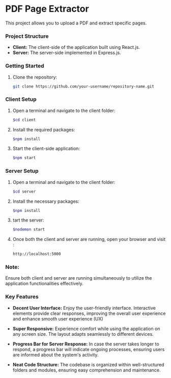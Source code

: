 # PDF Page Extractor

This project allows you to upload a PDF and extract specific pages.

### Project Structure

- **Client:** The client-side of the application built using React.js.
- **Server:** The server-side implemented in Express.js.

### Getting Started

1. Clone the repository:
   ```bash
   git clone https://github.com/your-username/repository-name.git

### Client Setup
1. Open a terminal and navigate to the client folder:
   ```bash
   $cd client
2. Install the required packages:
   ```bash
   $npm install
3. Start the client-side application:
   ```bash
   $npm start

### Server Setup

1. Open a terminal and navigate to the client folder:
   ```bash
   $cd server
2. Install the necessary packages:
   ```bash
   $npm install
3. tart the server:
   ```bash
   $nodemon start
3. Once both the client and server are running, open your browser and visit :
   ```bash
   http://localhost:5000

### Note: 
Ensure both client and server are running simultaneously to utilize the application functionalities effectively.

### Key Features

- **Decent User Interface:** Enjoy the user-friendly interface. Interactive elements provide clear responses, improving the overall user experience and enhance smooth user experience (UX)
  
- **Super Responsive:** Experience comfort while using the application on any screen size. The layout adapts seamlessly to different devices.

- **Progress Bar for Server Response:** In case the server takes longer to respond, a progress bar will indicate ongoing processes, ensuring users are informed about the system's activity.

- **Neat Code Structure:** The codebase is organized within well-structured folders and modules, ensuring easy comprehension and maintenance.




